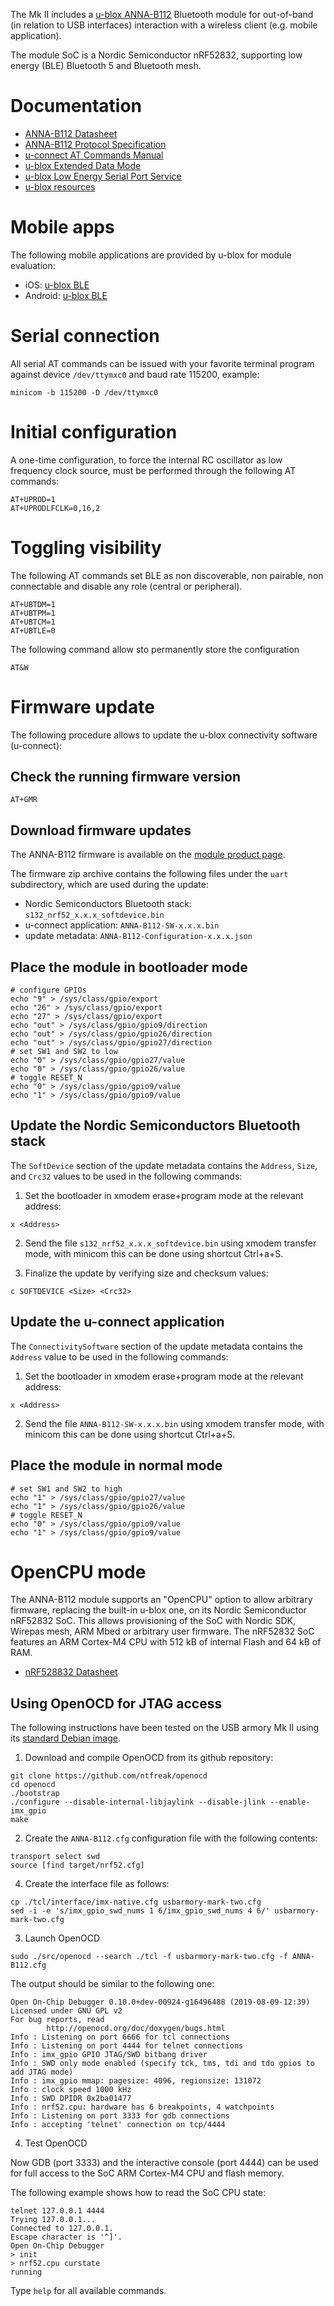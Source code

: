 The Mk II includes a [u-blox ANNA-B112](https://www.u-blox.com/en/product/anna-b112-module)
Bluetooth module for out-of-band (in relation to USB interfaces) interaction
with a wireless client (e.g. mobile application).

The module SoC is a Nordic Semiconductor nRF52832, supporting low energy (BLE)
Bluetooth 5 and Bluetooth mesh.

# Documentation

  * [ANNA-B112 Datasheet](https://www.u-blox.com/sites/default/files/ANNA-B112_DataSheet_%28UBX-18011707%29.pdf)
  * [ANNA-B112 Protocol Specification](https://www.u-blox.com/sites/default/files/Bootloader_ProtocolSpec_%28UBX-17065404%29.pdf)
  * [u-connect AT Commands Manual](https://www.u-blox.com/sites/default/files/u-connect-ATCommands-Manual_%28UBX-14044127%29.pdf)
  * [u-blox Extended Data Mode](https://www.u-blox.com/sites/default/files/ExtendedDataMode_ProtocolSpec_%28UBX-14044126%29.pdf)
  * [u-blox Low Energy Serial Port Service](https://www.u-blox.com/sites/default/files/LowEnergySerialPortService_ProtocolSpec_%28UBX-16011192%29.pdf)
  * [u-blox resources](https://www.u-blox.com/en/product/anna-b112-module#tab-documentation-resources)

# Mobile apps

The following mobile applications are provided by u-blox for module evaluation:

  * iOS: [u-blox BLE](https://apps.apple.com/us/app/u-blox-ble/id575523395)
  * Android: [u-blox BLE](https://play.google.com/store/apps/details?id=com.ublox.BLE&hl=en)

# Serial connection

All serial AT commands can be issued with your favorite terminal program
against device `/dev/ttymxc0` and baud rate 115200, example:

```
minicom -b 115200 -D /dev/ttymxc0
```

# Initial configuration

A one-time configuration, to force the internal RC oscillator as low frequency
clock source, must be performed through the following AT commands:

```
AT+UPROD=1
AT+UPRODLFCLK=0,16,2
```

# Toggling visibility

The following AT commands set BLE as non discoverable, non pairable, non
connectable and disable any role (central or peripheral).

```
AT+UBTDM=1
AT+UBTPM=1
AT+UBTCM=1
AT+UBTLE=0
```

The following command allow sto permanently store the configuration

```
AT&W
```

# Firmware update

The following procedure allows to update the u-blox connectivity software
(u-connect):

## Check the running firmware version

```
AT+GMR
```

## Download firmware updates

The ANNA-B112 firmware is available on the
[module product page](https://www.u-blox.com/en/product/anna-b112-u-connect).

The firmware zip archive contains the following files under the `uart`
subdirectory, which are used during the update:

 * Nordic Semiconductors Bluetooth stack: `s132_nrf52_x.x.x_softdevice.bin`
 * u-connect application:  `ANNA-B112-SW-x.x.x.bin`
 * update metadata: `ANNA-B112-Configuration-x.x.x.json`

## Place the module in bootloader mode

```
# configure GPIOs
echo "9" > /sys/class/gpio/export
echo "26" > /sys/class/gpio/export
echo "27" > /sys/class/gpio/export
echo "out" > /sys/class/gpio/gpio9/direction
echo "out" > /sys/class/gpio/gpio26/direction
echo "out" > /sys/class/gpio/gpio27/direction
# set SW1 and SW2 to low
echo "0" > /sys/class/gpio/gpio27/value
echo "0" > /sys/class/gpio/gpio26/value
# toggle RESET_N
echo "0" > /sys/class/gpio/gpio9/value
echo "1" > /sys/class/gpio/gpio9/value
```

## Update the Nordic Semiconductors Bluetooth stack

The `SoftDevice` section of the update metadata contains the `Address`, `Size`,
and `Crc32` values to be used in the following commands:

1. Set the bootloader in xmodem erase+program mode at the relevant address:

```
x <Address>
```

2. Send the file `s132_nrf52_x.x.x_softdevice.bin` using xmodem transfer mode,
   with minicom this can be done using shortcut Ctrl+a+S.

6. Finalize the update by verifying size and checksum values:

```
c SOFTDEVICE <Size> <Crc32>
```

## Update the u-connect application

The `ConnectivitySoftware` section of the update metadata contains the
`Address` value to be used in the following commands:

1. Set the bootloader in xmodem erase+program mode at the relevant address:

```
x <Address>
```

2. Send the file `ANNA-B112-SW-x.x.x.bin` using xmodem transfer mode, with
minicom this can be done using shortcut Ctrl+a+S.

## Place the module in normal mode

```
# set SW1 and SW2 to high
echo "1" > /sys/class/gpio/gpio27/value
echo "1" > /sys/class/gpio/gpio26/value
# toggle RESET_N
echo "0" > /sys/class/gpio/gpio9/value
echo "1" > /sys/class/gpio/gpio9/value
```

# OpenCPU mode

The ANNA-B112 module supports an "OpenCPU" option to allow arbitrary firmware,
replacing the built-in u-blox one, on its Nordic Semiconductor nRF52832 SoC.
This allows provisioning of the SoC with Nordic SDK, Wirepas mesh, ARM Mbed or
arbitrary user firmware. The nRF52832 SoC features an ARM Cortex-M4 CPU with
512 kB of internal Flash and 64 kB of RAM.

  * [nRF528832 Datasheet](https://www.nordicsemi.com/-/media/Software-and-other-downloads/Product-Briefs/nRF52832-product-brief.pdf?la=en)

## Using OpenOCD for JTAG access

The following instructions have been tested on the USB armory Mk II using its
[standard Debian image](https://github.com/inversepath/usbarmory-debian-base_image).

1. Download and compile OpenOCD from its github repository:

```
git clone https://github.com/ntfreak/openocd
cd openocd
./bootstrap
./configure --disable-internal-libjaylink --disable-jlink --enable-imx_gpio
make
```

2. Create the `ANNA-B112.cfg` configuration file with the following contents:

```
transport select swd
source [find target/nrf52.cfg]
```

4. Create the interface file as follows:

```
cp ./tcl/interface/imx-native.cfg usbarmory-mark-two.cfg
sed -i -e 's/imx_gpio_swd_nums 1 6/imx_gpio_swd_nums 4 6/' usbarmory-mark-two.cfg
```

3. Launch OpenOCD

```
sudo ./src/openocd --search ./tcl -f usbarmory-mark-two.cfg -f ANNA-B112.cfg
```

The output should be similar to the following one:

```
Open On-Chip Debugger 0.10.0+dev-00924-g16496488 (2019-08-09-12:39)
Licensed under GNU GPL v2
For bug reports, read
        http://openocd.org/doc/doxygen/bugs.html
Info : Listening on port 6666 for tcl connections
Info : Listening on port 4444 for telnet connections
Info : imx_gpio GPIO JTAG/SWD bitbang driver
Info : SWD only mode enabled (specify tck, tms, tdi and tdo gpios to add JTAG mode)
Info : imx_gpio mmap: pagesize: 4096, regionsize: 131072
Info : clock speed 1000 kHz
Info : SWD DPIDR 0x2ba01477
Info : nrf52.cpu: hardware has 6 breakpoints, 4 watchpoints
Info : Listening on port 3333 for gdb connections
Info : accepting 'telnet' connection on tcp/4444
```

4. Test OpenOCD

Now GDB (port 3333) and the interactive console (port 4444) can be used for
full access to the SoC ARM Cortex-M4 CPU and flash memory.

The following example shows how to read the SoC CPU state:

```
telnet 127.0.0.1 4444
Trying 127.0.0.1...
Connected to 127.0.0.1.
Escape character is '^]'.
Open On-Chip Debugger
> init
> nrf52.cpu curstate
running
```

Type `help` for all available commands.
